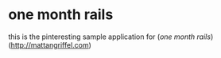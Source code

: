 # one month rails
this is the pinteresting sample application for 
(*one month rails*)(http://mattangriffel.com)
